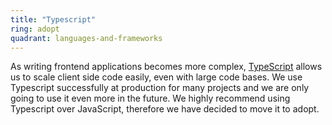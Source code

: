 ```yaml
---
title: "Typescript"
ring: adopt
quadrant: languages-and-frameworks
---
```


As writing frontend applications becomes more complex, [TypeScript](https://www.typescriptlang.org/) allows us to scale client side code easily, even with large code bases.
We use Typescript successfully at production for many projects and we are only going to use it even more in the future.
We highly recommend using Typescript over JavaScript, therefore we have decided to move it to adopt.
